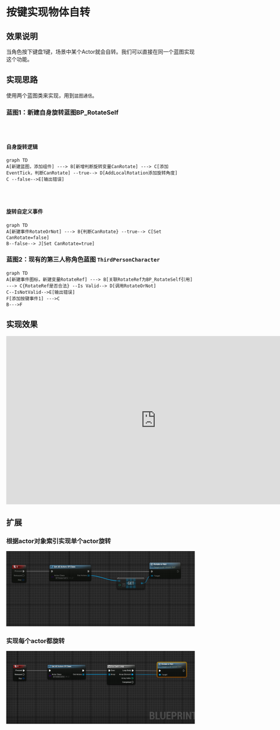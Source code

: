 # 按键实现物体自转

## 效果说明
当角色按下键盘1键，场景中某个Actor就会自转。我们可以直接在同一个蓝图实现这个功能。

## 实现思路
使用两个蓝图类来实现，用到`蓝图通信`。

### 蓝图1：新建自身旋转蓝图BP_RotateSelf
<br/>
<br/>

#### 自身旋转逻辑
```mermaid
graph TD
A[新建蓝图，添加组件] ---> B[新增判断旋转变量CanRotate] ---> C[添加EventTick，判断CanRotate] --true--> D[AddLocalRotation添加旋转角度]
C --false-->E[输出错误]
```

<br/>
<br/>

#### 旋转自定义事件
```mermaid
graph TD
A[新建事件RotateOrNot] ---> B{判断CanRotate} --true--> C[Set CanRotate=false] 
B--false--> J[Set CanRotate=true]
```


### 蓝图2：现有的第三人称角色蓝图 `ThirdPersonCharacter`
```mermaid
graph TD
A[新建事件图标，新建变量RotateRef] ---> B[关联RotateRef为BP_RotateSelf引用] ---> C{RotateRef是否合法} --Is Valid--> D[调用RotateOrNot]
C--IsNotValid-->E[输出错误]
F[添加按键事件1] --->C
B--->F
```

## 实现效果
<iframe src="https://player.youku.com/embed/XNjQ3MDQ0MzE4NA" scrolling="no" border="0" frameborder="no" width="800" height="450" framespacing="0" allowfullscreen="true"></iframe>



## 扩展
### 根据actor对象索引实现单个actor旋转
![图片](./image/actorRotateSelf-2.png)


### 实现每个actor都旋转
![图片](./image/actorRotateSelf-1.png)